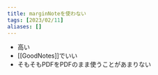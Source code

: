```yaml
---
title: marginNoteを使わない
tags: [2023/02/11]
aliases: []
---
```


- 高い
- [[GoodNotes]]でいい
- そもそもPDFをPDFのまま使うことがあまりない